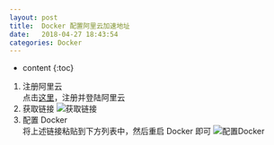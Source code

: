 ```yaml
---
layout: post
title:  Docker 配置阿里云加速地址
date:   2018-04-27 18:43:54
categories: Docker
---
```


* content
{:toc}

1. 注册阿里云  
点击[这里](https://cr.console.aliyun.com)，注册并登陆阿里云  
2. 获取链接
![获取链接](https://images2015.cnblogs.com/blog/1188507/201707/1188507-20170719195143568-450571052.png "获取链接")
3. 配置 Docker  
将上述链接粘贴到下方列表中，然后重启 Docker 即可
![配置Docker](http://7tszu0.com1.z0.glb.clouddn.com/Docker-1.png "配置Docker")

